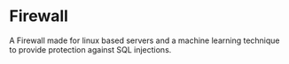 # Firewall
A Firewall made for linux based servers and a machine learning technique to provide protection against SQL injections.
